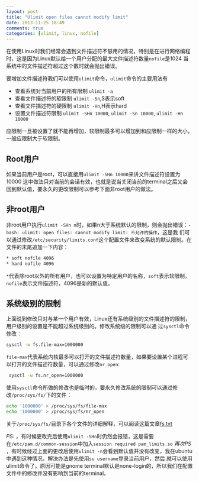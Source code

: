 ```yaml
---
layout: post
title: "Ulimit open files cannot modify limit"
date: 2013-11-25 18:49
comments: true
categories: [ulimit, linux, nofile] 
---
```


在使用Linux时我们经常会遇到文件描述符不够用的情况，特别是在进行网络编程时，这是因为Linux默认给一个用户分配的最大文件描述符数量`nofile`是1024
当系统中的文件描述符超过这个数时就会抛出错误。
<!-- more -->

要增加文件描述符我们可以使用`ulimit`命令，`ulimit`命令的主要用法有
* 查看系统对当前用户的所有限制 `ulimit -a`
* 查看文件描述符的软限制 `ulimit -Sn`,S表示soft
* 查看文件描述符的硬限制 `ulimit -Hn`,H表示hard
* 设置文件描述符限制 `ulimit -SHn 10000`, `ulimit -Sn 10000`, `ulimit -Hn 10000`

应限制一旦被设置了就不能再增加，软限制最多可以增加到和应限制一样的大小，一般应限制大于软限制。

## Root用户

如果当前用户是root，可以直接用`ulimit -SHn 10000`来讲文件描述符设置为10000
这中做法只对当前的会话有效，也就是说当关闭当前的terminal之后又会回到默认值，要永久的更改限制可以参考下面非root用户的做法。

## 非root用户

非root用户执行`ulimit -SHn n`时，如果n大于系统默认的限制，则会抛出错误：`-bash: ulimit: open files: cannot modify limit: 不允许的操作`，这是我
们可以通过修改`/etc/security/limits.conf`这个配置文件来改变系统的默认限制。在文件的末尾追加一下内容：

```sh
* soft nofile 4096
* hard nofile 4096
```

`*`代表除root以外的所有用户，也可以设置为特定用户的名称，`soft`表示软限制，`nofile`表示文件描述符，4096是新的默认值。

## 系统级别的限制

上面说到修改只对与某一个用户有效，Linux还有系统级别的文件描述符的限制，用户级别的设置是不能超过系统级别的。修改系统级的限制可以通
过`sysctl`命令修改：

```sh
sysctl -w fs.file-max=1000000
```

`file-max`代表系统内核最多可以打开的文件描述符数量，如果要设置某个进程可以打开的文件描述符数量，可以通过修改`nr_open`:

```sh
 sysctl -w fs.nr_open=1000000
```

使用`sysctl`命令所做的修改也是临时的，要永久修改系统的限制可以通过修改`/proc/sys/fs/`下的文件：

```sh
echo '1000000' > /proc/sys/fs/file-max
echo '1000000' > /proc/sys/fs/nr_open
```

关于`/proc/sys/fs/`目录下各个文件的详细解释，可以阅读这篇文章[fs.txt](http://www.mjmwired.net/kernel/Documentation/sysctl/fs.txt)

*PS:* ，有时候更改完后使用`ulimit -SHn`时仍然会报错，这是需要在`/etc/pam.d/common-session`中加入`session required pam_limits.so`
*再次PS* ，有时候经过上面的更改后使用`ulimit -n`会看到默认值并没有改变，我在ubuntu中遇到这种情况，解决办法是先使用`su username`登录当前用户，然后
就可以使用ulimit命令了。原因可能是gnome terminal默认是none-login的，所以我们在配置文件中的修改并没有影响到当前的terminal。
